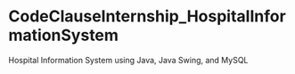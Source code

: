 # CodeClauseInternship_HospitalInformationSystem
Hospital Information System using Java, Java Swing, and MySQL
